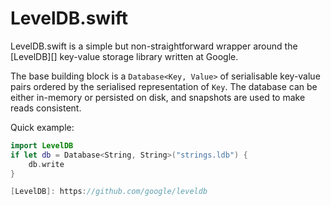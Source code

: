 LevelDB.swift
=============

LevelDB.swift is a simple but non-straightforward wrapper around the [LevelDB][] key-value storage library written at Google.

The base building block is a `Database<Key, Value>` of serialisable key-value pairs ordered by the serialised representation of `Key`. The database can be either in-memory or persisted on disk, and snapshots are used to make reads consistent.

Quick example:

```swift
import LevelDB
if let db = Database<String, String>("strings.ldb") {
    db.write
}

[LevelDB]: https://github.com/google/leveldb
